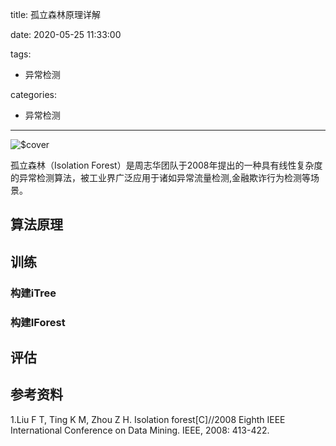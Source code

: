 
title: 孤立森林原理详解

date: 2020-05-25 11:33:00

tags: 
  - 异常检测

categories:
  - 异常检测
---
![$cover](images/tree.png)

孤立森林（Isolation Forest）是周志华团队于2008年提出的一种具有线性复杂度的异常检测算法，被工业界广泛应用于诸如异常流量检测,金融欺诈行为检测等场景。


## 算法原理

## 训练

### 构建iTree

### 构建IForest

## 评估

## 参考资料

1.Liu F T, Ting K M, Zhou Z H. Isolation forest[C]//2008 Eighth IEEE International Conference on Data Mining. IEEE, 2008: 413-422.
